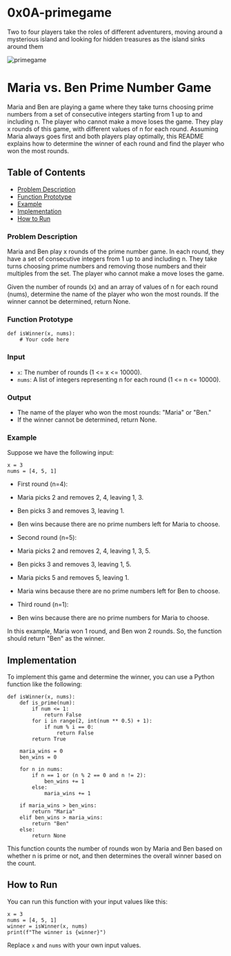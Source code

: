 # 0x0A-primegame  
Two to four players take the roles of different adventurers, moving around a mysterious island and looking for hidden treasures as the island sinks around them  

![primegame](https://user-images.githubusercontent.com/110098940/265694397-d7fd1d7e-b797-4f4a-915f-53ecd0578927.png)

# Maria vs. Ben Prime Number Game  
Maria and Ben are playing a game where they take turns choosing prime numbers from a set of consecutive integers starting from 1 up to and including n. The player who cannot make a move loses the game. They play x rounds of this game, with different values of n for each round. Assuming Maria always goes first and both players play optimally, this README explains how to determine the winner of each round and find the player who won the most rounds.

## Table of Contents  
- [Problem Description](https://github.com/Timmygee21/alx-interview/tree/main/0x0A-primegame#problem-description)  
- [Function Prototype](https://github.com/Timmygee21/alx-interview/tree/main/0x0A-primegame#function-prototype)  
- [Example](https://github.com/Timmygee21/alx-interview/tree/main/0x0A-primegame#example)  
- [Implementation](https://github.com/Timmygee21/alx-interview/tree/main/0x0A-primegame#implementation)  
- [How to Run](https://github.com/Timmygee21/alx-interview/tree/main/0x0A-primegame#how-to-run)  

### Problem Description  
Maria and Ben play x rounds of the prime number game. In each round, they have a set of consecutive integers from 1 up to and including n. They take turns choosing prime numbers and removing those numbers and their multiples from the set. The player who cannot make a move loses the game.

Given the number of rounds (x) and an array of values of n for each round (nums), determine the name of the player who won the most rounds. If the winner cannot be determined, return None.

### Function Prototype  

```
def isWinner(x, nums):
    # Your code here
```

### Input  
- `x`: The number of rounds (1 <= x <= 10000).  
- `nums`: A list of integers representing n for each round (1 <= n <= 10000).  

### Output  
- The name of the player who won the most rounds: "Maria" or "Ben."  
- If the winner cannot be determined, return None.  

### Example  
Suppose we have the following input:
```
x = 3
nums = [4, 5, 1]
```

- First round (n=4):

 - Maria picks 2 and removes 2, 4, leaving 1, 3.  
 - Ben picks 3 and removes 3, leaving 1.  
 - Ben wins because there are no prime numbers left for Maria to choose.  

- Second round (n=5):

 - Maria picks 2 and removes 2, 4, leaving 1, 3, 5.  
 - Ben picks 3 and removes 3, leaving 1, 5.  
 - Maria picks 5 and removes 5, leaving 1.  
 - Maria wins because there are no prime numbers left for Ben to choose.  

- Third round (n=1):

 - Ben wins because there are no prime numbers for Maria to choose.

In this example, Maria won 1 round, and Ben won 2 rounds. So, the function should return "Ben" as the winner.

## Implementation  
To implement this game and determine the winner, you can use a Python function like the following:  
```
def isWinner(x, nums):
    def is_prime(num):
        if num <= 1:
            return False
        for i in range(2, int(num ** 0.5) + 1):
            if num % i == 0:
                return False
        return True

    maria_wins = 0
    ben_wins = 0

    for n in nums:
        if n == 1 or (n % 2 == 0 and n != 2):
            ben_wins += 1
        else:
            maria_wins += 1

    if maria_wins > ben_wins:
        return "Maria"
    elif ben_wins > maria_wins:
        return "Ben"
    else:
        return None
```

This function counts the number of rounds won by Maria and Ben based on whether n is prime or not, and then determines the overall winner based on the count.

## How to Run  
You can run this function with your input values like this:

```
x = 3
nums = [4, 5, 1]
winner = isWinner(x, nums)
print(f"The winner is {winner}")
```

Replace `x` and `nums` with your own input values.
